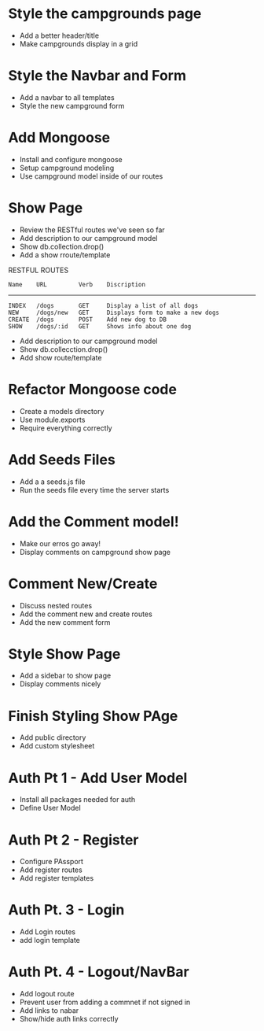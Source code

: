 # Style the campgrounds page
* Add a better header/title
* Make campgrounds display in a grid

# Style the Navbar and Form
* Add a navbar to all templates
* Style the new campground form

# Add Mongoose
* Install and configure mongoose
* Setup campground modeling
* Use campground model inside of our routes

# Show Page
* Review the RESTful routes we've seen so far
* Add description to our campground model
* Show db.collection.drop()
* Add a show rroute/template

RESTFUL ROUTES

    Name    URL         Verb    Discription
_________________________________________________________
    INDEX   /dogs       GET     Display a list of all dogs
    NEW     /dogs/new   GET     Displays form to make a new dogs
    CREATE  /dogs       POST    Add new dog to DB
    SHOW    /dogs/:id   GET     Shows info about one dog
* Add description to our campground model
* Show db.collecction.drop()
* Add  show route/template


# Refactor Mongoose code
* Create a models directory
* Use module.exports
* Require everything correctly

# Add Seeds Files
* Add a a seeds.js file
* Run the seeds file every time the server starts

# Add the Comment model!
* Make our erros go away!
* Display comments on campground show page

# Comment New/Create
* Discuss nested routes
* Add the comment new and create routes
* Add the new comment form

# Style Show Page
* Add a sidebar to show page
* Display comments nicely

# Finish Styling Show PAge
* Add public directory
* Add custom stylesheet

# Auth Pt 1 - Add User Model
* Install all packages needed for auth
* Define User Model

# Auth Pt 2 - Register
* Configure PAssport
* Add register routes
* Add register templates

# Auth Pt. 3 - Login
* Add Login routes
* add login template

# Auth Pt. 4 - Logout/NavBar
* Add logout route
* Prevent user from adding a commnet if not signed in
* Add links to nabar
* Show/hide auth links correctly
